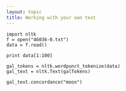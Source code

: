 ```yaml
---
layout: topic
title: Working with your own text
---
```




~~~{.python}
import nltk
f = open("46036-0.txt")
data = f.read()
~~~


~~~{.python}
print data[1:100]
~~~


~~~{.python}
gal_tokens = nltk.wordpunct_tokenize(data)
gal_text = nltk.Text(galTokens)
~~~


~~~{.python}
gal_text.concordance("moon")
~~~
